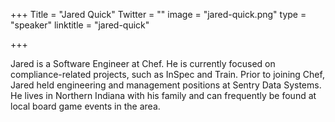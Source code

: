 +++
Title = "Jared Quick"
Twitter = ""
image = "jared-quick.png"
type = "speaker"
linktitle = "jared-quick"

+++

Jared is a Software Engineer at Chef. He is currently focused on
compliance-related projects, such as InSpec and Train. Prior to joining
Chef, Jared held engineering and management positions at Sentry Data
Systems. He lives in Northern Indiana with his family and can frequently
be found at local board game events in the area.
